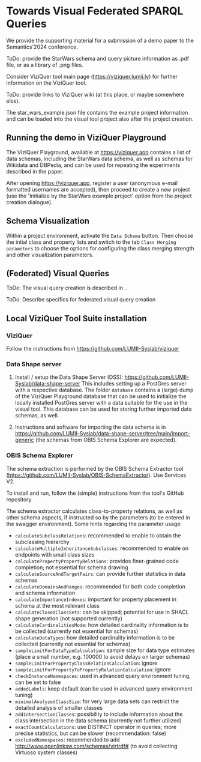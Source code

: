 # Towards Visual Federated SPARQL Queries

We provide the supporting material for a submission of a demo paper to the Semantics'2024 conference.

ToDo: provide the StarWars schema and query picture information as .pdf file, or as a library of .png files.

Consider ViziQuer tool main page (https://viziquer.lumii.lv) for further information on the ViziQuer tool.

ToDo: provide links to ViziQuer wiki (at this place, or maybe somewhere else).

The star_wars_example.json file contains the example project information and can be loaded into the visual tool project also after the project creation.


## Running the demo in ViziQuer Playground

The ViziQuer Playground, available at https://viziquer.app contains a list of data schemas, including the StarWars data schema, as well as schemas for Wikidata and DBPedia, and can be used for repeating the experiments described in the paper.

After opening https://viziquer.app, register a user (anonymous e-mail formatted usernames are accepted), then proceed to create a new project (use the 'Initialize by the StarWars example project' option from the project creation dialogue).

## Schema Visualization

Within a project environment, activate the `Data Schema` button. Then choose the intial class and property lists and switch to the tab `Class Merging parameters` to choose the options for configuring the class merging strength and other visualization parameters.

## (Federated) Visual Queries

ToDo: The visual query creation is described in ..

ToDo: Describe specifics for federated visual query creation


## Local ViziQuer Tool Suite installation

### ViziQuer

Follow the instructions from https://github.com/LUMII-Syslab/viziquer

### Data Shape server

1. Install / setup the Data Shape Server (DSS): https://github.com/LUMII-Syslab/data-shape-server
This includes setting up a PostGres server with a respective database. The folder `database` contains a (large) dump of the ViziQuer Playground database that can be used to initialize the locally installed PostGres server with a data suitable for the use in the visual tool.
This database can be used for storing further imported data schemas, as well.

2. Instructions and software for importing the data schema is in https://github.com/LUMII-Syslab/data-shape-server/tree/main/import-generic
(the schemas from OBIS Schema Explorer are expected).

### OBIS Schema Explorer

The schema extraction is performed by the OBIS Schema Extractor tool (https://github.com/LUMII-Syslab/OBIS-SchemaExtractor).
Use Services V2. 

To install and run, follow the (simple) instructions from the tool's GitHub repository.

The schema extractor calculates class-to-property relations, as well as other schema aspects, if instructed so by the parameters (to be entered in the swagger environment). 
Some hints regarding the parameter usage:

- `calculateSubclassRelations`: recommended to enable to obtain the subclassing hierarchy
- `calculateMultipleInheritanceSubclasses`: recommended to enable on endpoints with small class sizes
- `calculatePropertyPropertyRelations`: provides finer-grained code completion; not essential for schema drawing
- `calculateSourceAndTargetPairs`: can provide further statistics in data schemas 
- `calculateDomainsAndRanges`: recommended for both code completion and schema information
- `calculateImportanceIndexes`: important for property placement in schema at the most relevant class
- `calculateClosedClassSets`: can be skipped; potential for use in SHACL shape generation (not supported currently)
- `calculateCardinalitiesMode`: how detailed cardinality information is to be collected (currently not essential for schemas)
- `calculateDataTypes`: how detailed cardinality information is to be collected (currently not essential for schemas)
- `sampleLimitForDataTypeCalculation`: sample size for data type estimates (place a small number, e.g. 100000 to avoid delays on larger schemas)
- `sampleLimitForPropertyClassRelationCalculation`: ignore
- `sampleLimitForPropertyToPropertyRelationCalculation`: ignore
- `checkInstanceNamespaces`: used in advanced query environment tuning, can be set to false
- `addedLabels`: keep default (can be used in advanced query environment tuning)
- `minimalAnalyzedClassSize`: for very large data sets can restrict the detailed analysis of smaller classes
- `addIntersectionClasses`: possibility to include information about the class intersection in the data schema (currently not further utilized)
- `exactCountCalculations`: use DISTINCT operator in queries; more precise statistics, but can be slower (recommendation: false)
- `excludedNamespaces`: recommended to add http://www.openlinksw.com/schemas/virtrdf# (to avoid collecting Virtuoso system classes)
